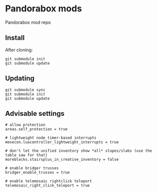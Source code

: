 # Pandorabox mods

Pandorabox mod repo

## Install


After cloning:
```
git submodule init
git submodule update
```

## Updating

```
git submodule sync
git submodule init
git submodule update
```

## Advisable settings

```
# allow protection
areas.self_protection = true

# lightweight node timer-based interrupts
mesecon.luacontroller_lightweight_interrupts = true

# don't let the unified inventory show *all* slopes/slabs (use the table saw for that)
moreblocks.stairsplus_in_creative_inventory = false

# enable bridger trusses
bridger_enable_trusses = true

# enable telemosaic rightclick teleport
telemosaic_right_click_teleport = true
```
